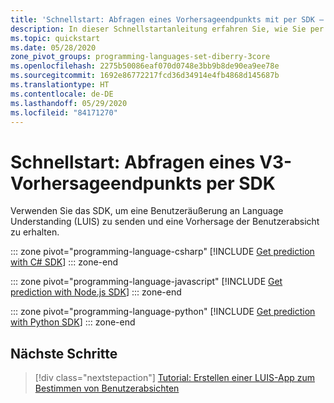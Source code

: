 ```yaml
---
title: 'Schnellstart: Abfragen eines Vorhersageendpunkts mit per SDK – LUIS'
description: In dieser Schnellstartanleitung erfahren Sie, wie Sie per SDK eine Benutzeräußerung an die LUIS-Anwendung von Azure Cognitive Services senden und eine Vorhersage erhalten.
ms.topic: quickstart
ms.date: 05/28/2020
zone_pivot_groups: programming-languages-set-diberry-3core
ms.openlocfilehash: 2275b50086eaf070d0748e3bb9b8de90ea9ee78e
ms.sourcegitcommit: 1692e86772217fcd36d34914e4fb4868d145687b
ms.translationtype: HT
ms.contentlocale: de-DE
ms.lasthandoff: 05/29/2020
ms.locfileid: "84171270"
---
```

# <a name="quickstart-query-v3-prediction-endpoint-with-sdk"></a>Schnellstart: Abfragen eines V3-Vorhersageendpunkts per SDK

Verwenden Sie das SDK, um eine Benutzeräußerung an Language Understanding (LUIS) zu senden und eine Vorhersage der Benutzerabsicht zu erhalten.

::: zone pivot="programming-language-csharp"
[!INCLUDE [Get prediction with C# SDK](./includes/sdk-csharp-prediction.md)]
::: zone-end

::: zone pivot="programming-language-javascript"
[!INCLUDE [Get prediction with Node.js SDK](./includes/sdk-nodejs-prediction.md)]
::: zone-end

::: zone pivot="programming-language-python"
[!INCLUDE [Get prediction with Python SDK](./includes/sdk-python-prediction.md)]
::: zone-end

## <a name="next-steps"></a>Nächste Schritte

> [!div class="nextstepaction"]
> [Tutorial: Erstellen einer LUIS-App zum Bestimmen von Benutzerabsichten](luis-quickstart-intents-only.md)

